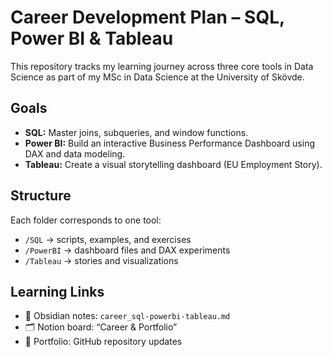 # Career Development Plan – SQL, Power BI & Tableau

This repository tracks my learning journey across three core tools in Data Science as part of my MSc in Data Science at the University of Skövde.

## Goals

- **SQL:** Master joins, subqueries, and window functions.
- **Power BI:** Build an interactive Business Performance Dashboard using DAX and data modeling.
- **Tableau:** Create a visual storytelling dashboard (EU Employment Story).

## Structure

Each folder corresponds to one tool:

- `/SQL` → scripts, examples, and exercises
- `/PowerBI` → dashboard files and DAX experiments
- `/Tableau` → stories and visualizations

## Learning Links

- 🧠 Obsidian notes: `career_sql-powerbi-tableau.md`
- 🗂️ Notion board: “Career & Portfolio”
- 🚀 Portfolio: GitHub repository updates
